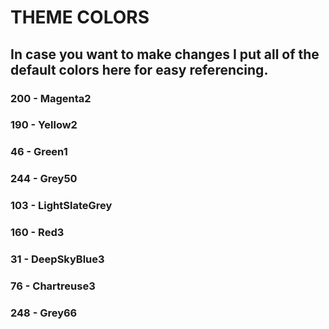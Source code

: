 # THEME COLORS
In case you want to make changes I put all of the default 
colors here for easy referencing.
------------------------

### 200 - Magenta2
### 190	- Yellow2 
### 46 - Green1
### 244	- Grey50
### 103 - LightSlateGrey
### 160 - Red3
### 31 - DeepSkyBlue3
### 76 - Chartreuse3
### 248 - Grey66
